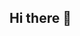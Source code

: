 ## Hi there 👋

<!--
**iasibanessaj/iasibanessaj** is a ✨ _special_ ✨ repository because its `README.md` (this file) appears on your GitHub profile.


# Solitario amigo de pocos, maravillado de la tencnología, buscando intregrarme y aportar a ella.


# 🔭 Actualmente (Septiembre -2025) desepeñando un cargo de soporte TI, ocn enfoque en redes de datos.
# 🌱 Aprendiendo programación, orietada a objetos y un poco de cyber seguridad
# 👯 Me gustaría colaborar en alun proyecto Linux u open Source.
# 🤔 Ayuda para logica de progrmacipon , porfavoooooR!
# 💬 Preguntame acerca de  naturaleza.
- 📫 
- 😄 
- ⚡ 
-->
